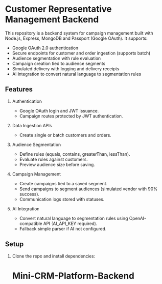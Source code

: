 # Customer Representative Management Backend

This repository is a backend system for campaign management built with Node.js, Express, MongoDB and Passport (Google OAuth). It supports:

- Google OAuth 2.0 authentication
- Secure endpoints for customer and order ingestion (supports batch)
- Audience segmentation with rule evaluation
- Campaign creation tied to audience segments
- Simulated delivery with logging and delivery receipts
- AI integration to convert natural language to segmentation rules

## Features

1. Authentication
   - Google OAuth login and JWT issuance.
   - Campaign routes protected by JWT authentication.

2. Data Ingestion APIs
   - Create single or batch customers and orders.

3. Audience Segmentation
   - Define rules (equals, contains, greaterThan, lessThan).
   - Evaluate rules against customers.
   - Preview audience size before saving.

4. Campaign Management
   - Create campaigns tied to a saved segment.
   - Send campaigns to segment audiences (simulated vendor with 90% success).
   - Communication logs stored with statuses.

5. AI Integration
   - Convert natural language to segmentation rules using OpenAI-compatible API (AI_API_KEY required).
   - Fallback simple parser if AI not configured.

## Setup

1. Clone the repo and install dependencies:

   # Mini-CRM-Platform-Backend
